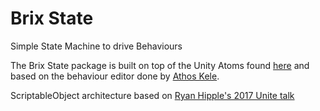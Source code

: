 # Brix State

Simple State Machine to drive Behaviours

The Brix State package is built on top of the Unity Atoms found [here](https://github.com/AdamRamberg/unity-atoms) and based on the behaviour editor done by [Athos Kele](www.sharpaccent.com).

ScriptableObject architecture based on [Ryan Hipple's 2017 Unite talk](https://www.youtube.com/watch?v=raQ3iHhE_Kk)